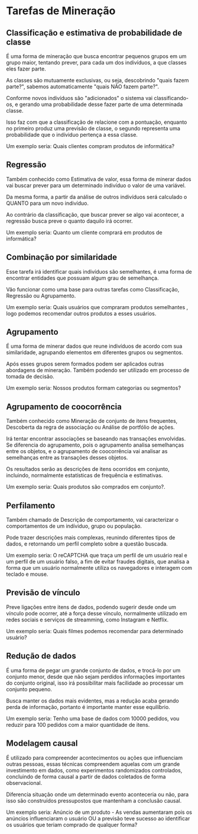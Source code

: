 # Tarefas de Mineração

## Classificação e estimativa de probabilidade de classe

É uma forma de mineração que busca encontrar pequenos grupos em um grupo maior, tentando prever, para cada um dos indivíduos, a que classes eles fazer parte.

As classes são mutuamente exclusivas, ou seja, descobrindo "quais fazem parte?", sabemos automaticamente "quais NÃO fazem parte?".

Conforme novos indivíduos são "adicionados" o sistema vai classificando-os, e gerando uma probabilidade desse fazer parte de uma determinada classe.

Isso faz com que a classificação de relacione com a pontuação, enquanto no primeiro produz uma previsão de classe, o segundo representa uma probabilidade que o indíviduo pertença a essa classe.

Um exemplo seria: Quais clientes compram produtos de informática?

## Regressão

Também conhecido como Estimativa de valor, essa forma de minerar dados vai buscar prever para um determinado indivíduo o valor de uma variável.

Da mesma forma, a partir da análise de outros indivíduos será calculado o QUANTO para um novo indivíduo.

Ao contrário da classificação, que buscar prever se algo vai acontecer, a regressão busca preve o quanto daquilo irá ocorrer.

Um exemplo seria: Quanto um cliente comprará em produtos de informática?

## Combinação por similaridade

Esse tarefa irá identificar quais indivíduos são semelhantes, é uma forma de encontrar entidades que possuam algum grau de semelhança.

Vão funcionar como uma base para outras tarefas como Classificação, Regressão ou Agrupamento.

Um exemplo seria: Quais usuários que compraram produtos semelhantes , logo podemos recomendar outros produtos a esses usuários.

## Agrupamento

É uma forma de minerar dados que reune indivíduos de acordo com sua similaridade, agrupando elementos em diferentes grupos ou segmentos.

Após esses grupos serem formados podem ser aplicados outras abordagens de mineração. Também podendo ser utilizado em processo de tomada de decisão.

Um exemplo seria: Nossos produtos formam categorias ou segmentos?

## Agrupamento de coocorrência

Também conhecido como Mineração de conjunto de itens frequentes, Descoberta da regra de associação ou Análise de portfólio de ações.

Irá tentar encontrar associações se baseando nas transações envolvidas. Se diferencia do agrupamento, pois o agrupamento analisa semelhanças entre os objetos, e o agrupamento de coocorrência vai analisar as semelhanças entre as transações desses objetos.

Os resultados serão as descrições de itens ocorridos em conjunto, incluindo, normalmente estatísticas de frequência e estimativas.

Um exemplo seria: Quais produtos são comprados em conjunto?.

## Perfilamento

Também chamado de Descrição de comportamento, vai caracterizar o comportamentos de um indíviduo, grupo ou população.

Pode trazer descrições mais complexas, reunindo diferentes tipos de dados, e retornando um perfil completo sobre a questão buscada.

Um exemplo seria: O reCAPTCHA que traça um perfil de um usuário real e um perfil de um usuário falso, a fim de evitar fraudes digitais, que analisa a forma que um usuário normalmente utiliza os navegadores e interagem com teclado e mouse.
 
## Previsão de vínculo

Preve ligações entre itens de dados, podendo sugerir desde onde um vínculo pode ocorrer, até a força desse vínculo, normalmente utilizado em redes sociais e serviços de streamming, como Instagram e Netflix.

Um exemplo seria: Quais filmes podemos recomendar para determinado usuário?

## Redução de dados

É uma forma de pegar um grande conjunto de dados, e trocá-lo por um conjunto menor, desde que não sejam perdidos informações importantes do conjunto original, isso irá possibilitar mais facilidade ao processar um conjunto pequeno.

Busca manter os dados mais evidentes, mas a redução acaba gerando perda de informação, portanto é importante manter esse equilíbrio.

Um exemplo seria: Tenho uma base de dados com 10000 pedidos, vou reduzir para 100 pedidos com a maior quantidade de itens.

## Modelagem causal

É utilizado para compreender acontecimentos ou ações que influenciam outras pessoas, essas técnicas compreendem aquelas com um grande investimento em dados, como experimentos randomizados controlados, concluindo de forma causal a partir de dados coletados de forma observacional.

Diferencia situação onde um determinado evento aconteceria ou não, para isso são construídos pressupostos que mantenham a conclusão causal.

Um exemplo seria: Anúncio de um produto - As vendas aumentaram pois os anúncios influenciaram o usuário OU a previsão teve sucesso ao identificar os usuários que teriam comprado de qualquer forma?